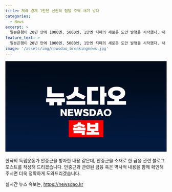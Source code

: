 ```yaml
---
title: 제국 경제 1만엔 신권의 침탈 주역 새겨 넣다
categories:
  - News
excerpt: >
  일본은행이 20년 만에 1000엔, 5000엔, 1만엔 지폐의 새로운 도안 발행을 시작했다. 새 지폐에는 제일은행권 무단 발행주도 대한제국 경제 침탈을 이끈 시부사와 에이이치의 초상이 새겨져 논란이 일고 있다. 이에 대해 안중근의사숭모회에서는 이들의 인물과 역사에 대한 비판을 제기하고 있다. 새 지폐는 일본의 자본주의 아버지로 불리는 시부사와 에이이치의 인물과 역사적 의미를 되새겨보고자 하는 의도가 담겨 있다.
feature_text: >
  일본은행이 20년 만에 1000엔, 5000엔, 1만엔 지폐의 새로운 도안 발행을 시작했다. 새 지폐에는 제일은행권 무단 발행주도 대한제국 경제 침탈을 이끈 시부사와 에이이치의 초상이 새겨져 논란이 일고 있다. 이에 대해 안중근의사숭모회에서는 이들의 인물과 역사에 대한 비판을 제기하고 있다. 새 지폐는 일본의 자본주의 아버지로 불리는 시부사와 에이이치의 인물과 역사적 의미를 되새겨보고자 하는 의도가 담겨 있다.
image: '/assets/img/newsdao_breakingnews.jpg'
---
```


<p><img src="/assets/img/newsdao_breakingnews.jpg" alt="ontimetimes 속보" /></p>

<p>한국의 독립운동가 안중근을 빙자한 내용 같은데, 안중근을 소재로 한 금융 관련 블로그 포스트를 작성해 드리겠습니다. 안중근과 관련된 금융 혹은 역사적 내용을 함께 확인해주시면 더욱 정확하게 도와드리겠습니다.</p>
실시간 뉴스 속보는, <a href="https://newsdao.kr" rel="dofollow">https://newsdao.kr</a>


